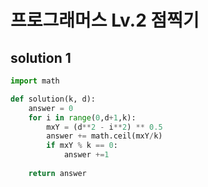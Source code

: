 # 프로그래머스 Lv.2 점찍기

## solution 1

```python
import math

def solution(k, d):
    answer = 0
    for i in range(0,d+1,k):
        mxY = (d**2 - i**2) ** 0.5
        answer += math.ceil(mxY/k)
        if mxY % k == 0:
            answer +=1
    
    return answer
```